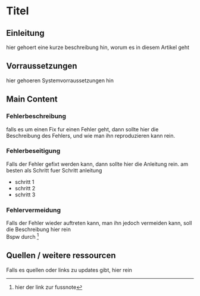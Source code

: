 # Titel

## Einleitung

hier gehoert eine kurze beschreibung hin, worum es in diesem Artikel geht

## Vorraussetzungen

hier gehoeren Systemvorraussetzungen hin

## Main Content

### Fehlerbeschreibung

falls es um einen Fix fur einen Fehler geht, dann sollte hier die Beschreibung des Fehlers, und wie man ihn reproduzieren kann rein.

### Fehlerbeseitigung

Falls der Fehler gefixt werden kann, dann sollte hier die Anleitung rein. am besten als Schritt fuer Schritt anleitung
- schritt 1
- schritt 2
- schritt 3

### Fehlervermeidung

Falls der Fehler wieder auftreten kann, man ihn jedoch vermeiden kann, soll die Beschreibung hier rein  
Bspw durch [^1]

## Quellen / weitere ressourcen 

Falls es quellen oder links zu updates gibt, hier rein  
[^1]: hier der link zur fussnote
